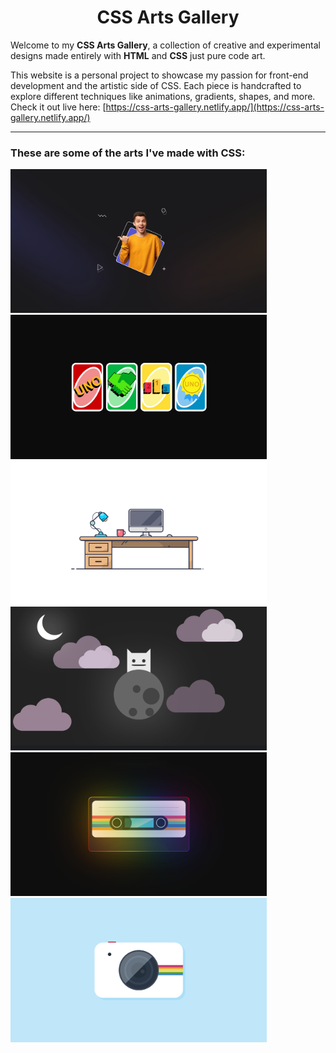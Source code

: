 <h1 align=center>CSS Arts Gallery</h1>

Welcome to my **CSS Arts Gallery**, a collection of creative and experimental designs made entirely with **HTML** and **CSS** just pure code art.

This website is a personal project to showcase my passion for front-end development and the artistic side of CSS. Each piece is handcrafted to explore different techniques like animations, gradients, shapes, and more.
Check it out live here: [https://css-arts-gallery.netlify.app/](https://css-arts-gallery.netlify.app/)

---

### These are some of the arts I've made with CSS:

<div>
  <img src="./public/css-arts/tricky-frame.png" width="410"/>
  <img src="./public/css-arts/uno-cards.png" width="410"/>
</div>

<div>
  <img src="./public/css-arts/desktop.png" width="410"/>
  <img src="./public/css-arts/space-cat.png" width="410"/>
</div>

<div>
  <img src="./public/css-arts/audio-cassette.png" width="410"/>
  <img src="./public/css-arts/camera.png" width="410"/>
</div>
